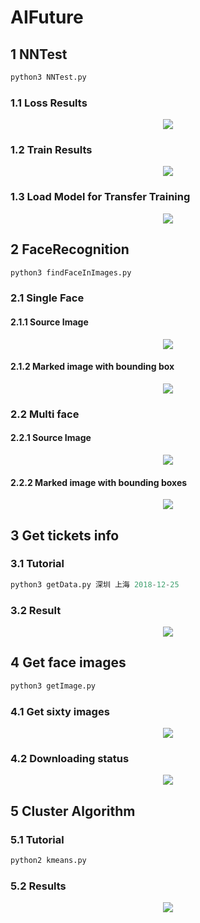 # AIFuture

## 1 NNTest
```python
python3 NNTest.py
```
### 1.1 Loss Results
<div align=center><img src="https://github.com/xindaqi/AIFuture/blob/master/NNTest/images/loss.png"/></div>

### 1.2 Train Results
<div align=center><img src="https://github.com/xindaqi/AIFuture/blob/master/NNTest/images/results.png"/></div>

### 1.3 Load Model for Transfer Training
<div align=center><img src="https://github.com/xindaqi/AIFuture/blob/master/NNTest/images/loadModelPredict.png"></div>  

## 2 FaceRecognition
```python
python3 findFaceInImages.py
```
### 2.1 Single Face
#### 2.1.1 Source Image
<div align=center><img src="https://github.com/xindaqi/AIFuture/blob/master/FaceRecognition/images/Mac.png"/></div>  

#### 2.1.2 Marked image with bounding box
<div align=center><img src="https://github.com/xindaqi/AIFuture/blob/master/FaceRecognition/processed/1.png"/></div>  

### 2.2 Multi face
#### 2.2.1 Source Image
<div align=center><img src="https://github.com/xindaqi/AIFuture/blob/master/FaceRecognition/images/AllStarEast.jpeg"/></div>

#### 2.2.2 Marked image with bounding boxes
<div align=center><img src="https://github.com/xindaqi/AIFuture/blob/master/FaceRecognition/processed/AllStarEast.png"/></div>

## 3 Get tickets info
### 3.1 Tutorial
```python
python3 getData.py 深圳 上海 2018-12-25
```
### 3.2 Result
<div align=center><img src="https://github.com/xindaqi/AIFuture/blob/master/ticketsPy/results/resultsone.png"></div>

## 4 Get face images
```python
python3 getImage.py
```
### 4.1 Get sixty images
<div align=center><img src="https://github.com/xindaqi/AIFuture/blob/master/getFaceImage/faceImages/getSixtyFace.png"></div>

### 4.2 Downloading status
<div align=center><img src="https://github.com/xindaqi/AIFuture/blob/master/getFaceImage/faceImages/downloadStatus.png"></div>

## 5 Cluster Algorithm
### 5.1 Tutorial
```python
python2 kmeans.py
```
### 5.2 Results
<div align=center><img src="https://github.com/xindaqi/AIFuture/blob/master/clusterAlgorithm/results/cluster.png"></div>

 

